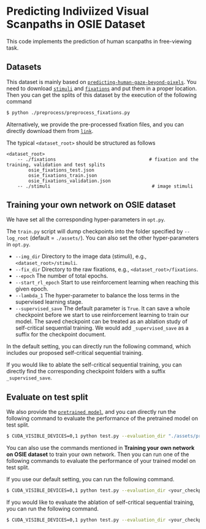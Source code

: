 # Predicting Indiviized Visual Scanpaths in OSIE Dataset

This code implements the prediction of human scanpaths in free-viewing task.

Datasets
------------------

This dataset is mainly based on [`predicting-human-gaze-beyond-pixels`](https://github.com/NUS-VIP/predicting-human-gaze-beyond-pixels). You need to download [`stimuli`](https://github.com/NUS-VIP/predicting-human-gaze-beyond-pixels/tree/master/data/stimuli) and [`fixations`](https://github.com/NUS-VIP/predicting-human-gaze-beyond-pixels/tree/master/data/eye) and put them in a proper location. Then you can get the splits of this dataset by the execution of the following command 

```bash
$ python ./preprocess/preprocess_fixations.py
```

Alternatively, we provide the pre-processed fixation files, and you can directly download them from [`link`](https://drive.google.com/file/d/1p2hf85w22RvZjk1n2VeVY0EgT50rfQJC/view?usp=sharing).

The typical `<dataset_root>` should be structured as follows

```
<dataset_root>
    -- ./fixations                                  # fixation and the training, validation and test splits
        osie_fixations_test.json
        osie_fixations_train.json
        osie_fixations_validation.json
    -- ./stimuli                                     # image stimuli
```

Training your own network on OSIE dataset
------------------

We have set all the corresponding hyper-parameters in ``opt.py``. 

The `train.py` script will dump checkpoints into the folder specified by `--log_root` (default = `./assets/`). You can also set the other hyper-parameters in `opt.py`.

- `--img_dir` Directory to the image data (stimuli), e.g., `<dataset_root>/stimuli`.
- `--fix_dir` Directory to the raw fixations, e.g., `<dataset_root>/fixations`.
- `--epoch` The number of total epochs.
- `--start_rl_epoch` Start to use reinforcement learning when reaching this given epoch.
- `--lambda_1` The hyper-parameter to balance the loss terms in the supervised learning stage.
- `--supervised_save` The default parameter is `True`. It can save a whole checkpoint before we start to use reinforcement learning to train our model. The saved checkpoint can be treated as an ablation study of self-critical sequential training. We would add `_supervised_save` as a suffix for the checkpoint document.

In the default setting, you can directly run the following command, which includes our proposed self-critical sequential training.

If you would like to ablate the self-critical sequential training, you can directly find the corresponding checkpoint folders with a suffix `_supervised_save`.

## Evaluate on test split

We also provide the [`pretrained model`](https://drive.google.com/file/d/1SWH3w3XTX_i7bkY3YMTAXV2IKwEnDH5S/view?usp=sharing), and you can directly run the following command to evaluate the performance of the pretrained model on test split.

```bash
$ CUDA_VISIBLE_DEVICES=0,1 python test.py --evaluation_dir "./assets/pretrained_model"
```

You can also use the commands mentioned in **Training your own network on OSIE dataset** to train your own network. Then you can run one of the following commands to evaluate the performance of your trained model on test split.

If you use our default setting, you can run the following command.

```bash
$ CUDA_VISIBLE_DEVICES=0,1 python test.py --evaluation_dir <your_checkpoint>
```

If you would like to evaluate the ablation of self-critical sequential training, you can run the following command.

```bash
$ CUDA_VISIBLE_DEVICES=0,1 python test.py --evaluation_dir <your_checkpoint + '_supervised_save'>
```

